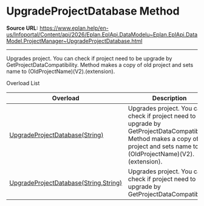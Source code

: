# UpgradeProjectDatabase Method

**Source URL:** https://www.eplan.help/en-us/Infoportal/Content/api/2026/Eplan.EplApi.DataModelu~Eplan.EplApi.DataModel.ProjectManager~UpgradeProjectDatabase.html

---

Upgrades project. You can check if project need to be upgrade by GetProjectDataCompatibility. Method makes a copy of old project and sets name to (OldProjectName)(V2).(extension).

Overload List

| Overload | Description |
| --- | --- |
| [UpgradeProjectDatabase(String)](Eplan.EplApi.DataModelu~Eplan.EplApi.DataModel.ProjectManager~UpgradeProjectDatabase(String).html) | Upgrades project. You can check if project need to be upgrade by GetProjectDataCompatibility. Method makes a copy of old project and sets name to (OldProjectName)(V2).(extension). |
| [UpgradeProjectDatabase(String,String)](Eplan.EplApi.DataModelu~Eplan.EplApi.DataModel.ProjectManager~UpgradeProjectDatabase(String,String).html) | Upgrades project. You can check if project need to be upgrade by GetProjectDataCompatibility. |
